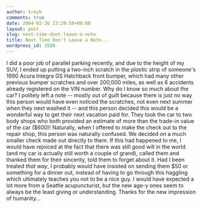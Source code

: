 ```yaml
---
author: troyh
comments: true
date: 2004-02-26 23:29:58+00:00
layout: post
slug: next-time-dont-leave-a-note
title: Next Time Don't Leave a Note...
wordpress_id: 2580
---
```


I did a poor job of parallel parking recently, and due to the height of my SUV, I ended up putting a two-inch scratch in the *plastic* strip of someone's 1990 Acura Integra GS Hatchback front bumper, which had many other previous bumper scratches and over 200,000 miles, as well as 6 accidents already registered on the VIN number.  Why do I know so much about the car?  I politely left a note -- mostly out of guilt because there is just no way this person would have even noticed the scratches, not even next summer when they next washed it -- and this person decided this would be a wonderful way to get their next vacation paid for.  They took the car to two body shops who both provided an estimate of more than the trade-in value of the car ($600)!  Naturally, when I offered to make the check out to the repair shop, this person was naturally confused.  We decided on a much smaller check made out directly to them.
If this had happened to me, I would have rejoiced at the fact that there was still good will in the world (and my car is actually still worth a couple of grand), called them and thanked them for their sincerity, told them to forget about it.  Had I been treated *that way*, I probably would have insisted on sending them $50 or something for a dinner out, instead of having to go through this haggling which ultimately teaches you not to be a nice guy.
I would have expected a lot more from a Seattle acupuncturist, but the new age-y ones seem to always be the least giving or understanding.  Thanks for the new impression of humanity...
